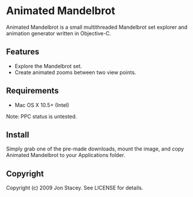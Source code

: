 Animated Mandelbrot
=========

Animated Mandelbrot is a small multithreaded Mandelbrot set explorer and animation generator written in Objective-C.

Features
-----------

* Explore the Mandelbrot set.
* Create animated zooms between two view points.
	
Requirements
--------------

* Mac OS X 10.5+ (Intel)

Note: PPC status is untested.

Install
-----------

Simply grab one of the pre-made downloads, mount the image, and copy Animated Mandelbrot to your Applications folder.

Copyright
------------

Copyright (c) 2009 Jon Stacey. See LICENSE for details.